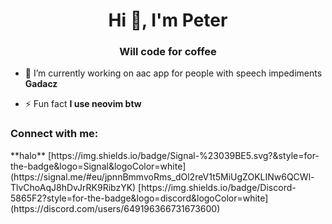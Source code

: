 <h1 align="center">Hi 👋, I'm Peter</h1>
<h3 align="center">Will code for coffee</h3>

- 🔭 I’m currently working on aac app for people with speech impediments **Gadacz**

- ⚡ Fun fact **I use neovim btw**

<h3 align="left">Connect with me:</h3>
<p align="left">
  **halo**
[https://img.shields.io/badge/Signal-%23039BE5.svg?&style=for-the-badge&logo=Signal&logoColor=white](https://signal.me/#eu/jpnnBmmvoRms_dOl2reV1t5MiUgZOKLINw6QCWl-TlvChoAqJ8hDvJrRK9RibzYK)
[https://img.shields.io/badge/Discord-5865F2?style=for-the-badge&logo=discord&logoColor=white](https://discord.com/users/649196366731673600)
</p>
